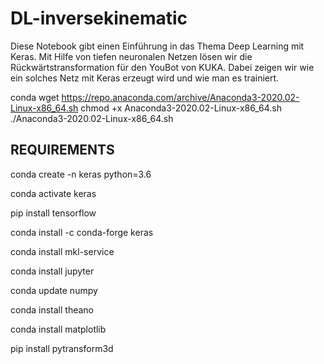 # DL-inversekinematic


Diese Notebook gibt einen Einführung in das Thema Deep Learning mit Keras. 
Mit Hilfe von tiefen neuronalen Netzen lösen wir die Rückwärtstransformation für den YouBot von KUKA.
Dabei zeigen wir wie ein solches Netz mit Keras erzeugt wird und wie man es trainiert.

conda
 wget https://repo.anaconda.com/archive/Anaconda3-2020.02-Linux-x86_64.sh
 chmod +x Anaconda3-2020.02-Linux-x86_64.sh
 ./Anaconda3-2020.02-Linux-x86_64.sh

## REQUIREMENTS

conda create -n keras python=3.6

conda activate keras

pip install tensorflow

conda install -c conda-forge keras

conda install mkl-service

conda install jupyter

conda update numpy

conda install theano

conda install matplotlib

pip install pytransform3d
